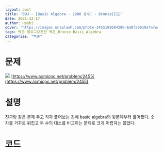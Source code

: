 ```yaml
---
layout: post
title: 'BOJ - [Basic Algebra - 2908 상수] - BronzeIII🥉'
date: 2021-12-17
author: Hoshi
cover: 'https://images.unsplash.com/photo-1465189684280-6a8fa9b19a7a?w=1600&q=900'
tags: 백준 블로그오픈전 백준_Bronze Basic_Algebra
categories: "백준"
---
```

# 문제
![]({{site.url}}/assets/img/posts_img/2455.png)
[https://www.acmicpc.net/problem/2455](https://www.acmicpc.net/problem/2455)

# 설명
친구랑 같은 문제 주고 각자 풀어보는 김에 basic algebra의 뒷문제부터 풀어봤다. 숫자를 거꾸로 뒤집고 두 수의 대소를 비교하는 문제로 크게 어렵지는 않았다.

# 코드

```c

```
